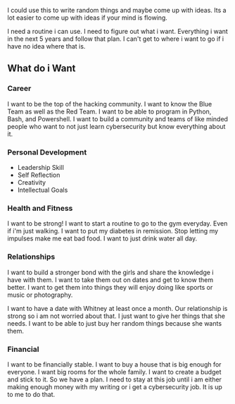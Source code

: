 I could use this to write random things and maybe come up with ideas. Its a lot easier to come up with ideas if your mind is flowing. 

I need a routine i can use. I need to figure out what i want. Everything i want in the next 5 years and follow that plan. I can't get to where i want to go if i have no idea where that is. 

## What do i Want
### Career
I want to be the top of the hacking community. I want to know the Blue Team as well as the Red Team. I want to be able to program in Python, Bash, and Powershell. I want to build a community and teams of like minded people who want to not just learn cybersecurity but know everything about it. 

### Personal Development
- Leadership Skill
- Self Reflection
- Creativity 
- Intellectual Goals

### Health and Fitness
I want to be strong! I want to start a routine to go to the gym everyday. Even if i'm just walking. I want to put my diabetes in remission. Stop letting my impulses make me eat bad food. I want to just drink water all day. 

### Relationships
I want to build a stronger bond with the girls and share the knowledge i have with them. I want to take them out on dates and get to know them better. I want to get them into things they will enjoy doing like sports or music or photography. 

I want to have a date with Whitney at least once a month. Our relationship is strong so i am not worried about that. I just want to give her things that she needs. I want to be able to just buy her random things because she wants them. 

### Financial
I want to be financially stable. I want to buy a house that is big enough for everyone. I want big rooms for the whole family. I want to create a budget and stick to it. So we have a plan. I need to stay at this job until i am either making enough money with my writing or i get a cybersecurity job. It is up to me to do that. 
